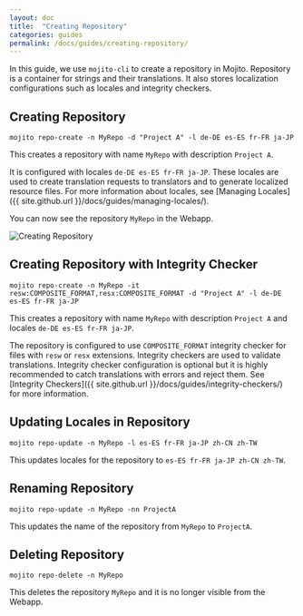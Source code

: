 ```yaml
---
layout: doc
title:  "Creating Repository"
categories: guides
permalink: /docs/guides/creating-repository/
---
```


In this guide, we use `mojito-cli` to create a repository in Mojito.  Repository is a container for strings and their translations.  It also stores localization configurations such as locales and integrity checkers.


## Creating Repository

    mojito repo-create -n MyRepo -d "Project A" -l de-DE es-ES fr-FR ja-JP
    

This creates a repository with name `MyRepo` with description `Project A`.


It is configured with locales `de-DE es-ES fr-FR ja-JP`.  These locales are used to create translation requests to translators and to generate localized resource files.  For more information about locales, see [Managing Locales]({{ site.github.url }}/docs/guides/managing-locales/).


You can now see the repository `MyRepo` in the Webapp.


![Creating Repository](./images/creating-repository.png)



## Creating Repository with Integrity Checker

    mojito repo-create -n MyRepo -it resw:COMPOSITE_FORMAT,resx:COMPOSITE_FORMAT -d "Project A" -l de-DE es-ES fr-FR ja-JP
    

This creates a repository with name `MyRepo` with description `Project A` and locales `de-DE es-ES fr-FR ja-JP`.


The repository is configured to use `COMPOSITE_FORMAT` integrity checker for files with `resw` or `resx` extensions.  Integrity checkers are used to validate translations.  Integrity checker configuration is optional but it is highly recommended to catch translations with errors and reject them.  See [Integrity Checkers]({{ site.github.url }}/docs/guides/integrity-checkers/) for more information.



## Updating Locales in Repository

    mojito repo-update -n MyRepo -l es-ES fr-FR ja-JP zh-CN zh-TW
    

This updates locales for the repository to `es-ES fr-FR ja-JP zh-CN zh-TW`.


## Renaming Repository

    mojito repo-update -n MyRepo -nn ProjectA
    

This updates the name of the repository from `MyRepo` to `ProjectA`.


## Deleting Repository

    mojito repo-delete -n MyRepo
    

This deletes the repository `MyRepo` and it is no longer visible from the Webapp.
